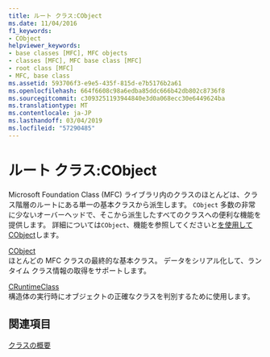 ```yaml
---
title: ルート クラス:CObject
ms.date: 11/04/2016
f1_keywords:
- CObject
helpviewer_keywords:
- base classes [MFC], MFC objects
- classes [MFC], MFC base class [MFC]
- root class [MFC]
- MFC, base class
ms.assetid: 593706f3-e9e5-435f-815d-e7b5176b2a61
ms.openlocfilehash: 664f6608c98a6edba85ddc666b42db802c8736f8
ms.sourcegitcommit: c3093251193944840e3d0a068ecc30e6449624ba
ms.translationtype: MT
ms.contentlocale: ja-JP
ms.lasthandoff: 03/04/2019
ms.locfileid: "57290485"
---
```

# <a name="root-class-cobject"></a>ルート クラス:CObject

Microsoft Foundation Class (MFC) ライブラリ内のクラスのほとんどは、クラス階層のルートにある単一の基本クラスから派生します。 `CObject` 多数の非常に少ないオーバーヘッドで、そこから派生したすべてのクラスへの便利な機能を提供します。 詳細については`CObject`、機能を参照してくださいと[を使用して CObject](../mfc/using-cobject.md)します。

[CObject](../mfc/reference/cobject-class.md)<br/>
ほとんどの MFC クラスの最終的な基本クラス。 データをシリアル化して、ランタイム クラス情報の取得をサポートします。

[CRuntimeClass](../mfc/reference/cruntimeclass-structure.md)<br/>
構造体の実行時にオブジェクトの正確なクラスを判別するために使用します。

## <a name="see-also"></a>関連項目

[クラスの概要](../mfc/class-library-overview.md)
